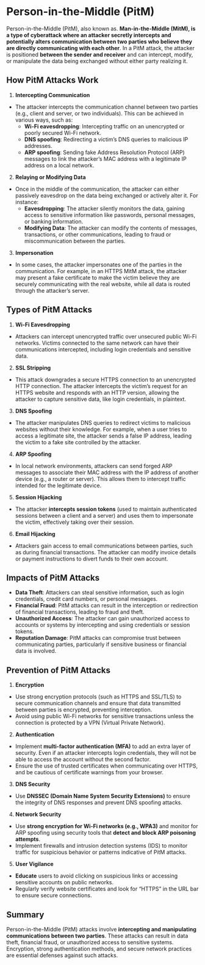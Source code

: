 <br>

# Person-in-the-Middle (PitM)
Person-in-the-Middle (PitM), also known as. **Man-in-the-Middle (MitM), is a type of cyberattack where an attacker secretly intercepts and potentially alters communication between two parties who believe they are directly communicating with each other**. In a PitM attack, the attacker is positioned **between the sender and receiver** and can intercept, modify, or manipulate the data being exchanged without either party realizing it.

## How PitM Attacks Work
1. **Intercepting Communication**
  - The attacker intercepts the communication channel between two parties (e.g., client and server, or two individuals). This can be achieved in various ways, such as:
    - **Wi-Fi eavesdropping**: Intercepting traffic on an unencrypted or poorly secured Wi-Fi network.
    - **DNS spoofing**: Redirecting a victim’s DNS queries to malicious IP addresses.
    - **ARP spoofing**: Sending fake Address Resolution Protocol (ARP) messages to link the attacker’s MAC address with a legitimate IP address on a local network.
2. **Relaying or Modifying Data**
  - Once in the middle of the communication, the attacker can either passively eavesdrop on the data being exchanged or actively alter it. For instance:
    - **Eavesdropping**: The attacker silently monitors the data, gaining access to sensitive information like passwords, personal messages, or banking information.
    - **Modifying Data**: The attacker can modify the contents of messages, transactions, or other communications, leading to fraud or miscommunication between the parties.
3. **Impersonation**
  - In some cases, the attacker impersonates one of the parties in the communication. For example, in an HTTPS MitM attack, the attacker may present a fake certificate to make the victim believe they are securely communicating with the real website, while all data is routed through the attacker’s server.

## Types of PitM Attacks
1. **Wi-Fi Eavesdropping**
  - Attackers can intercept unencrypted traffic over unsecured public Wi-Fi networks. Victims connected to the same network can have their communications intercepted, including login credentials and sensitive data.
2. **SSL Stripping**
  - This attack downgrades a secure HTTPS connection to an unencrypted HTTP connection. The attacker intercepts the victim’s request for an HTTPS website and responds with an HTTP version, allowing the attacker to capture sensitive data, like login credentials, in plaintext.
3. **DNS Spoofing**
  - The attacker manipulates DNS queries to redirect victims to malicious websites without their knowledge. For example, when a user tries to access a legitimate site, the attacker sends a false IP address, leading the victim to a fake site controlled by the attacker.
4. **ARP Spoofing**
  - In local network environments, attackers can send forged ARP messages to associate their MAC address with the IP address of another device (e.g., a router or server). This allows them to intercept traffic intended for the legitimate device.
5. **Session Hijacking**
  - The attacker **intercepts session tokens** (used to maintain authenticated sessions between a client and a server) and uses them to impersonate the victim, effectively taking over their session.
6. **Email Hijacking**
  - Attackers gain access to email communications between parties, such as during financial transactions. The attacker can modify invoice details or payment instructions to divert funds to their own account.

## Impacts of PitM Attacks
  - **Data Theft**: Attackers can steal sensitive information, such as login credentials, credit card numbers, or personal messages.
  - **Financial Fraud**: PitM attacks can result in the interception or redirection of financial transactions, leading to fraud and theft.
  - **Unauthorized Access**: The attacker can gain unauthorized access to accounts or systems by intercepting and using credentials or session tokens.
  - **Reputation Damage**: PitM attacks can compromise trust between communicating parties, particularly if sensitive business or financial data is involved.

## Prevention of PitM Attacks
1. **Encryption**
  - Use strong encryption protocols (such as HTTPS and SSL/TLS) to secure communication channels and ensure that data transmitted between parties is encrypted, preventing interception.
  - Avoid using public Wi-Fi networks for sensitive transactions unless the connection is protected by a VPN (Virtual Private Network).
2. **Authentication**
  - Implement **multi-factor authentication (MFA)** to add an extra layer of security. Even if an attacker intercepts login credentials, they will not be able to access the account without the second factor.
  - Ensure the use of trusted certificates when communicating over HTTPS, and be cautious of certificate warnings from your browser.
3. **DNS Security**
  - Use **DNSSEC (Domain Name System Security Extensions)** to ensure the integrity of DNS responses and prevent DNS spoofing attacks.
4. **Network Security**
  - Use **strong encryption for Wi-Fi networks (e.g., WPA3)** and monitor for ARP spoofing using security tools that **detect and block ARP poisoning attempts**.
  - Implement firewalls and intrusion detection systems (IDS) to monitor traffic for suspicious behavior or patterns indicative of PitM attacks.
5. **User Vigilance**
  - **Educate** users to avoid clicking on suspicious links or accessing sensitive accounts on public networks.
  - Regularly verify website certificates and look for “HTTPS” in the URL bar to ensure secure connections.

## Summary
Person-in-the-Middle (PitM) attacks involve **intercepting and manipulating communications between two parties**. These attacks can result in data theft, financial fraud, or unauthorized access to sensitive systems. Encryption, strong authentication methods, and secure network practices are essential defenses against such attacks.  
<br>